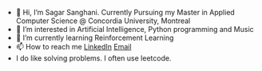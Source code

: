 - 👋 Hi, I’m Sagar Sanghani. Currently Pursuing my Master in Applied Computer Science @ Concordia University, Montreal
- 👀 I’m interested in Artificial Intelligence, Python programming and Music
- 🌱 I’m currently learning Reinforcement Learning
- 📫 How to reach me [LinkedIn](https://www.linkedin.com/in/sagar-sanghani/) [Email](mailto:imsagar2210@gmail.com)
- I do like solving problems. I often use leetcode. 

<!---
Sagar7421/Sagar7421 is a ✨ special ✨ repository because its `README.md` (this file) appears on your GitHub profile.
You can click the Preview link to take a look at your changes.
--->
